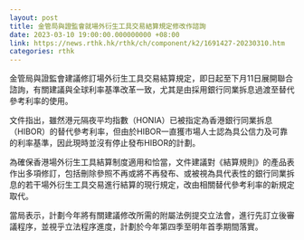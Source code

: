 ```yaml
---
layout: post
title: 金管局與證監會就場外衍生工具交易結算規定修改作諮詢
date: 2023-03-10 19:00:00.000000000 +08:00
link: https://news.rthk.hk/rthk/ch/component/k2/1691427-20230310.htm
categories: rthk
---
```


金管局與證監會建議修訂場外衍生工具交易結算規定，即日起至下月11日展開聯合諮詢，有關建議與全球利率基準改革一致，尤其是由採用銀行同業拆息過渡至替代參考利率的使用。

文件指出，雖然港元隔夜平均指數（HONIA）已被指定為香港銀行同業拆息（HIBOR）的替代參考利率，但由於HIBOR一直獲市場人士認為具公信力及可靠的利率基準，因此現時並沒有停止發布HIBOR的計劃。

為確保香港場外衍生工具結算制度適用和恰當，文件建議對《結算規則》的產品表作出多項修訂，包括刪除參照不再或將不再發布、或被視為具代表性的銀行同業拆息的若干場外衍生工具交易進行結算的現行規定，改由相關替代參考利率的新規定取代。

當局表示，計劃今年將有關建議修改所需的附屬法例提交立法會，進行先訂立後審議程序，並視乎立法程序進度，計劃於今年第四季至明年首季期間落實。
